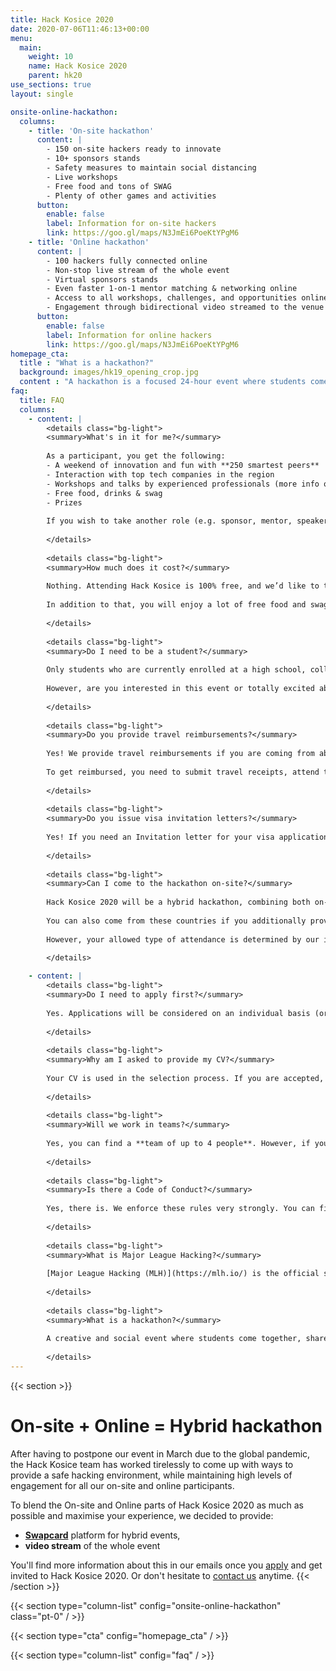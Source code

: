 ```yaml
---
title: Hack Kosice 2020
date: 2020-07-06T11:46:13+00:00
menu:
  main:
    weight: 10
    name: Hack Kosice 2020
    parent: hk20
use_sections: true
layout: single

onsite-online-hackathon:
  columns: 
    - title: 'On-site hackathon'
      content: |
        - 150 on-site hackers ready to innovate
        - 10+ sponsors stands
        - Safety measures to maintain social distancing
        - Live workshops
        - Free food and tons of SWAG
        - Plenty of other games and activities
      button: 
        enable: false
        label: Information for on-site hackers
        link: https://goo.gl/maps/N3JmEi6PoeKtYPgM6 
    - title: 'Online hackathon'
      content: |
        - 100 hackers fully connected online
        - Non-stop live stream of the whole event
        - Virtual sponsors stands
        - Even faster 1-on-1 mentor matching & networking online
        - Access to all workshops, challenges, and opportunities online
        - Engagement through bidirectional video streamed to the venue
      button: 
        enable: false
        label: Information for online hackers
        link: https://goo.gl/maps/N3JmEi6PoeKtYPgM6
homepage_cta:
  title : "What is a hackathon?"
  background: images/hk19_opening_crop.jpg
  content : "A hackathon is a focused 24-hour event where students come together in small teams to share ideas and build something new and exciting, alongside a whole bunch of like-minded people. You learn immensely with the help of mentors, interact with companies and have fun! Hackathons are very beginner friendly!"
faq:
  title: FAQ
  columns:
    - content: |
        <details class="bg-light">
        <summary>What's in it for me?</summary>
        
        As a participant, you get the following:
        - A weekend of innovation and fun with **250 smartest peers**
        - Interaction with top tech companies in the region
        - Workshops and talks by experienced professionals (more info on that later)
        - Free food, drinks & swag
        - Prizes
        
        If you wish to take another role (e.g. sponsor, mentor, speaker), please [contact us](/contact)!
        
        </details>
        
        <details class="bg-light">
        <summary>How much does it cost?</summary>
        
        Nothing. Attending Hack Kosice is 100% free, and we’d like to thank our awesome sponsors who make it possible!
        
        In addition to that, you will enjoy a lot of free food and swag during the event.
        
        </details>
        
        <details class="bg-light">
        <summary>Do I need to be a student?</summary>
        
        Only students who are currently enrolled at a high school, college, university or graduated in past 12 months are eligible to attend.
        
        However, are you interested in this event or totally excited about it? You can also be a volunteer, [mentor](https://mlh.io/mentors), sponsor or judge — just [contact us](/contact)!
        
        </details>
        
        <details class="bg-light">
        <summary>Do you provide travel reimbursements?</summary>
        
        Yes! We provide travel reimbursements if you are coming from abroad. Up to 20€ if you are coming from Czechia/Poland/Hungary/Austria/Ukraine and up to 50€ otherwise (excluding Slovakia).
        
        To get reimbursed, you need to submit travel receipts, attend the hackathon and demo a project.
        
        </details>
        
        <details class="bg-light">
        <summary>Do you issue visa invitation letters?</summary>
        
        Yes! If you need an Invitation letter for your visa application, please indicate so in [your application](https://apply.hackkosice.com/dashboard).
        
        </details>
        
        <details class="bg-light">
        <summary>Can I come to the hackathon on-site?</summary>
        
        Hack Kosice 2020 will be a hybrid hackathon, combining both on-site and online participants. In general, you can come to the hackathon if you are currently resident in one of these countries: **Austria, Belgium, Croatia, Cyprus, Czech Republic, Denmark, Estonia, Faroe Islands, Finland, Germany, Greece, Hungary, Iceland, Ireland, Latvia, Lichtenstein, Lithuania, Malta, Monaco, Netherlands, Norway, Poland, Slovenia, Switzerland**. 
        
        You can also come from these countries if you additionally provide a proof of being tested negative for COVID-19: **France, Italy, Spain**.
        
        However, your allowed type of attendance is determined by our individual invitation email once you are accepted. *Note: these lists may change according to circumstances and [recommendations of the Ministry of Foreign and European Affairs of the Slovak Republic](https://www.mzv.sk/web/en/covid-19).*
        
        </details>

    - content: |
        <details class="bg-light">
        <summary>Do I need to apply first?</summary>
        
        Yes. Applications will be considered on an individual basis (or within your team if you register as a team). You can apply [here](https://apply.hackkosice.com/).
        
        </details>
        
        <details class="bg-light">
        <summary>Why am I asked to provide my CV?</summary>
        
        Your CV is used in the selection process. If you are accepted, sponsors will also have access to your CV — this is so that you can get on their radar and they can get your contact details for recruitment purposes. It’s a win-win!
        
        </details>
        
        <details class="bg-light">
        <summary>Will we work in teams?</summary>
        
        Yes, you can find a **team of up to 4 people**. However, if you come alone, you can participate in our team formation event at the beginning of the hackathon, where you can meet others with similar interests and complementary skillsets.
        
        </details>
        
        <details class="bg-light">
        <summary>Is there a Code of Conduct?</summary>
        
        Yes, there is. We enforce these rules very strongly. You can find it [here](https://static.mlh.io/docs/mlh-code-of-conduct.pdf).
        
        </details>
        
        <details class="bg-light">
        <summary>What is Major League Hacking?</summary>
        
        [Major League Hacking (MLH)](https://mlh.io/) is the official student hackathon league. Each year, they power over [200 weekend-long invention competitions](http://mlh.io/events) that inspire innovation, cultivate communities and teach computer science skills to more than **65,000 students** around the world. MLH is an engaged and passionate maker community, consisting of the next generation of technology leaders and entrepreneurs.
        
        </details>
        
        <details class="bg-light">
        <summary>What is a hackathon?</summary>
        
        A creative and social event where students come together, share ideas and build cool software & hardware hacks during 24 hours. You learn immensely, interact with startups & companies and get to meet like-minded people from around the world. Don’t worry, it’s very beginner friendly, and open to students passionate about innovations, technology, engineering, entrepreneurship, design, or more!
        
        </details>
---
```

{{< section >}}
# On-site + Online = Hybrid hackathon

After having to postpone our event in March due to the global pandemic, the Hack Kosice team has worked tirelessly to come up with ways to provide a safe hacking environment, while maintaining high levels of engagement for all our on-site and online participants.

To blend the On-site and Online parts of Hack Kosice 2020 as much as possible and maximise your experience, we decided to provide:
- **[Swapcard](https://www.swapcard.com/)** platform for hybrid events,
- **video stream** of the whole event

You'll find more information about this in our emails once you [apply](http://apply.hackkosice.com/) and get invited to Hack Kosice 2020. Or don't hesitate to [contact us](mailto:contact@hackkosice.com) anytime.
{{< /section >}}

{{< section type="column-list" config="onsite-online-hackathon" class="pt-0" / >}}

{{< section type="cta" config="homepage_cta" / >}}

{{< section type="column-list" config="faq" / >}}
